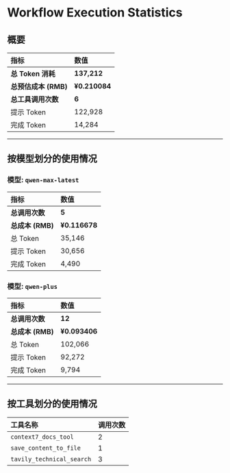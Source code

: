 # Workflow Execution Statistics

## 概要

| 指标 | 数值 |
| :--- | :--- |
| **总 Token 消耗** | **137,212** |
| **总预估成本 (RMB)** | **¥0.210084** |
| **总工具调用次数** | **6** |
| 提示 Token | 122,928 |
| 完成 Token | 14,284 |

---

## 按模型划分的使用情况


### 模型: `qwen-max-latest`

| 指标 | 数值 |
| :--- | :--- |
| **总调用次数** | **5** |
| **总成本 (RMB)** | **¥0.116678** |
| 总 Token | 35,146 |
| 提示 Token | 30,656 |
| 完成 Token | 4,490 |

### 模型: `qwen-plus`

| 指标 | 数值 |
| :--- | :--- |
| **总调用次数** | **12** |
| **总成本 (RMB)** | **¥0.093406** |
| 总 Token | 102,066 |
| 提示 Token | 92,272 |
| 完成 Token | 9,794 |

---

## 按工具划分的使用情况

| 工具名称 | 调用次数 |
| :--- | :--- |
| `context7_docs_tool` | 2 |
| `save_content_to_file` | 1 |
| `tavily_technical_search` | 3 |
